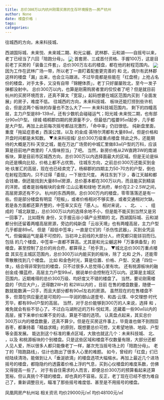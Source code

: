 ```yaml
---
title: 总价300万以内杭州刚需买房的生存环境报告——房产杭州
author: None
date: 楼盘价格 : 
tags: 
categories: 
---
```

往城西的方向，未来科技城、
<!-- more -->
西湖国际城、未来悦、未来城二期、和光尘樾、武林郡、云和湖——自摇号以来，老丁已经当了六回「陪跑分母」。
<img align="center" border="0" src="//s3.ifengimg.com/2019/02/22/7fc2d85a8fd22d6061fc1cb394bb18cc.png" />
首套房、三成首付资格、手握100万，这是目前老丁买房的「装备三件套」，总价300万左右的楼盘，都在他的射程范围内。
<img align="center" border="0" src="//s2.ifengimg.com/2019/02/22/b4954ace868fa20c16769fb42c4cb3d3.png" />
因为工作在武林广场一带，所以老丁一直盯着配套更完善的
和
北，偶尔有武林郡这样的楼盘「漏」出来，也会立马跟进。不过毕竟都是些能在「红盘榜」上抢占名份的楼盘，对手太多，又没有自带「锦鲤体质」，老丁只好屡屡败北，至今一发子弹都没射中。
总价300万以内，也算是刚需购房者里的佼佼者了吧？但是就目前杭州的买房环境而言，还真不算太「宽容」，起码想要在城区范围内买到「全面发展」的房子，难度不低。
往城西的方向，未来科技城、
板块还能打捞到些许机会，但是这两个板块的存量也不怎么大了——
未来科技城范围内，
剩下的四幢高层，主力户型是89-139㎡，还有少数机会碰碰运气；阳光城·未来悦二期，也有部分90㎡户型。
绿城·梧桐郡四期的房源量不少，但最低门槛要95㎡起步，几乎都是大户型。再加上此前每次摇号都战况激烈，「命中率」仍旧很低。
纯新盘里面，重度「拖延症患者」西溪公馆，以及
的金成·英特尔湾都有大量89㎡，但是价格和开盘时间都是未知数。
▼未来科技城/
总价300万级重点楼盘
除此之外，还能期待的大概是万科·天空之城，能在万达广场旁的中城汇里做83㎡户型的万科，应该算是目前地产商里的「人情味担当」了吧。
当然，新房价格从2W直跨3W的南湖板块，算是目前市区城西方向，总价300万以内选择面最大的区域。但是无论是纵向还是横向比较，价格上都不占优势。
往城东方向，之前总价300万还能买到金地·玖峯汇的高层，现在也已经卖完了。杨柳郡的四期主力50-70方的户型，倒也在射程范围内，只不过得「委屈」一下居住尺度。
再往东到下沙
，春江天越和都会钱塘，倒还能找到大量89㎡房源，总价基本都在300万以内，而且能买到精装的洋房。或者是翁梅板块的金辉·江山云著和绿地·艺尚府，单价在2.2-2.5W之间，高层房源还有不少。
杭州的东西两侧，总价300万内的楼盘，零零落落还是有一些。但是部分楼盘有明显「短板」，或者价格相对不够实惠，或者交通相对欠缺。若是各方面都还算齐整的，中签率又实在「感人」。
相对来说，
、
北、
、
、
组成的「城北联盟」，总价300万以内的选择余地不小，但是能不能买到当然又是另一回事了。
比如既有
身份，又手握云谷小镇产业预期的
北，西湖国际城、云和湖都分别还留着两幢高层房源，旁边的纯新盘「云谷天境」也有两幢高层，主力户型几乎都是89㎡。
但是「超低中签率」一直是它们的「杀伤性武器」，买到全凭运气，但偏偏运气是最不可控的，当初冲上前线的大部分人，终究都只能铩羽而归。
包括
的几个楼盘，中签率一直都不算高。尤其是和光尘樾这种「万事俱备型」的楼盘，甚至控制了总价的尚合府，都算得上「抢手货」。
▼城北总价300万重点楼盘
其实在主城区范围内，总价300万以内能买到的板块，除了
北和
之外，还能零零散散找到几个楼盘。
比如
和金色时光，算是位置、价格、户型、交通「四位一体」，结合得非常到位的楼盘，只不过很多人总觉得心里有坎。
还有桃源板块的融创金成·臻蓝府，高层主力户型99㎡，据说单价会控制在3万以内。这算是主城区范围内，近期难得的总价300万级、均好度又不错的楼盘了。
当然，要论刚需楼盘的「供应大户」，还得数2W+的
和2W以内的
。目前
在售的楼盘数量，随便一数就能数满一只手，而且大部分都有90㎡左右的房源。
虽然现在的在售楼盘不多，但潜在供应量还是可观的——华润的御山道壹号、和昌·云璞、中交理想·时代芳华，都有89㎡户型的高层。
当然，对于总价能够到300万的人来说，选择
和
，难免就会有些不甘心了。不过白马湖附近的万科·悦虹湾，还藏着一些90㎡以内的高层，接下来单价如果不变的话，算是不错的选项。
认真盘点起来，其实总价300万以内的楼盘数量，还真不算少。但是在买房这件事上，毕竟谁也做不到囫囵吞枣，都秉持着「精益求精」的原则，既想要总价可控，又希望地铁、地段、户型等全面发展。
能达到这个标准的重点区域，大致也就这几个：未来科技城、
北、
，以及
和桃源板块的个别楼盘。只是这些区域和楼盘不仅数量有限，大部分还都人见人爱，所以很多人都只能像老丁一样，屡次充当摇号场上的「陪跑分母」。
老丁的「陪跑路线」，估计也跑出了很多人心里的难题。
如今，曾经的「红盘」们已经陆续清场，能做到让人「垂涎欲滴」的楼盘选项大幅缩水。再加上最近几个进场摇号的楼盘，都隐隐约约透露着价格上浮的气息，买到心仪楼盘的难度系数，仿佛又得提高一些了。
对于有自住需求的人而言，即便总价300万的预算看起来还算宽裕，但认真挑个不错的楼盘，却也真的不容易。反正，老丁现在已经不想为难自己了，重新调整目光，瞄准了那些摇号难度低、甚至是不用摇号的楼盘。
                        
                        
                        
                        
                                        
                    
                    
                
                    
                    
                    
                
                    
                
凤凰网房产杭州站
相关资讯
均价29000元/㎡
均价48100元/㎡
	                        
	                    
	                        
	                    
